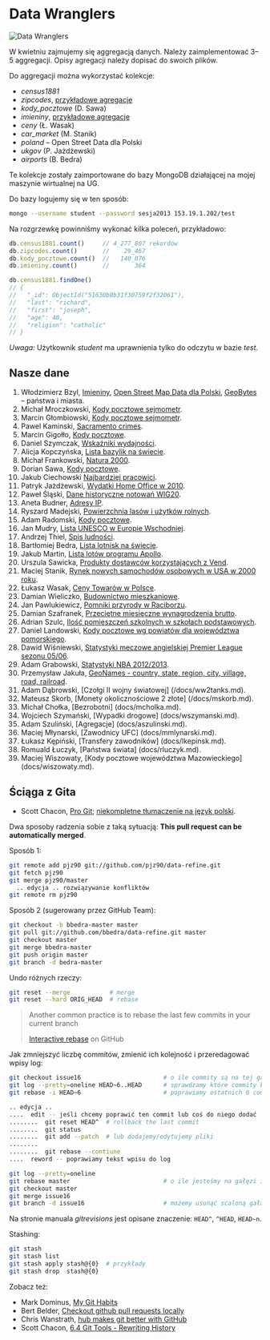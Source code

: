 # Data Wranglers

![Data Wranglers](https://raw.github.com/nosql/data-refine/master/images/data-wrangler.jpg)

W kwietniu zajmujemy się aggregacją danych. Należy zaimplementować
3–5 aggregacji. Opisy agregacji należy dopisać do swoich plików.

Do aggregacji można wykorzystać kolekcje:

* *census1881*
* *zipcodes*, [przykładowe agregacje](/Aggregation-Framework-Examples-in-Javascript.md)
* *kody_pocztowe* (D. Sawa)
* *imieniny*, [przykładowe agregacje](/Aggregation-Framework-Examples-in-Javascript.md)
* *ceny* (Ł. Wasak)
* *car_market* (M. Stanik)
* *poland* – Open Street Data dla Polski
* *ukgov* (P. Jażdżewski)
* *airports* (B. Bedra)


Te kolekcje zostały zaimportowane do bazy MongoDB działającej
na mojej maszynie wirtualnej na UG.

Do bazy logujemy się w ten sposób:

```sh
mongo --username student --password sesja2013 153.19.1.202/test
```

Na rozgrzewkę powinniśmy wykonać kilka poleceń, przykładowo:

```js
db.census1881.count()     // 4_277_807 rekordów
db.zipcodes.count()       //    29_467
db.kody_pocztowe.count()  //   140_076
db.imieniny.count()       //       364

db.census1881.findOne()
// {
//   "_id": ObjectId("51630b8b31f30759f2f32061"),
//   "last": "richard",
//   "first": "joseph",
//   "age": 40,
//   "religion": "catholic"
// }
```

*Uwaga:* Użytkownik *student* ma uprawnienia tylko do odczytu w bazie
 *test*.


## Nasze dane

1. Włodzimierz Bzyl, [Imieniny](/docs/anon.md),
   [Open Street Map Data dla Polski](/docs/osm.md),
   [GeoBytes](/docs/geobytes.md) – państwa i miasta.
1. Michał Mroczkowski, [Kody pocztowe sejmometr](/docs/mmroczkowski.md).
1. Marcin Głombiowski, [Kody pocztowe sejmometr](/docs/mglombiowski.md).
1. Pawel Kaminski, [Sacramento crimes](/docs/pkamin.md).
1. Marcin Gigołło, [Kody pocztowe](/docs/6i6ant.md).
1. Daniel Szymczak, [Wskaźniki wydajności](/docs/dszymczak.md).
1. Alicja Kopczyńska, [Lista bazylik na świecie](/docs/alka74a.md).
1. Michał Frankowski, [Natura 2000](/docs/mfrankowski.md).
1. Dorian Sawa, [Kody pocztowe](/docs/dsawa.md).
1. Jakub Ciechowski [Najbardziej pracowici](/docs/jciechowski.md).
1. Patryk Jażdżewski, [Wydatki Home Office w 2010](/docs/pjazdzewski.md).
1. Paweł Śląski, [Dane historyczne notowań WIG20](/docs/pslaski.md).
1. Aneta Budner, [Adresy IP](/docs/abudner.md).
1. Ryszard Madejski, [Powierzchnia lasów i użytków rolnych](/docs/xjedam.md).
1. Adam Radomski, [Kody pocztowe](/docs/aradomski.md).
1. Jan Mudry, [Lista UNESCO w Europie Wschodniej](/docs/jmudry.md).
1. Andrzej Thiel, [Spis ludności](/docs/athiel.md).
1. Bartłomiej Bedra, [Lista lotnisk na świecie](/docs/bbedra.md).
1. Jakub Martin, [Lista lotów programu Apollo](/docs/jmartin.md).
1. Urszula Sawicka, [Produkty dostawców korzystających z Vend](/docs/usawicka.md).
1. Maciej Stanik, [Rynek nowych samochodów osobowych w USA w 2000 roku](/docs/180.md).
1. Łukasz Wasak, [Ceny Towarów w Polsce](/docs/lwasak.md).
1. Damian Wieliczko, [Budownictwo mieszkaniowe](/docs/wielik17.md).
1. Jan Pawlukiewicz, [Pomniki przyrody w Raciborzu](/docs/joshuaBE.md).
1. Damian Szafranek, [Przeciętne miesięczne wynagrodzenia brutto](/docs/dszafranek.md).
1. Adrian Szulc, [Ilość pomieszczeń szkolnych w szkołach podstawowych](/docs/aszulc.md).
1. Daniel Landowski, [Kody pocztowe wg powiatów dla województwa pomorskiego](/docs/dlandows.md).
1. Dawid Wiśniewski, [Statystyki meczowe angielskiej Premier League sezonu 05/06](/docs/dwisniewski.md).
1. Adam Grabowski, [Statystyki NBA 2012/2013](/docs/agrabows.md).
1. Przemysław Jakuła, [GeoNames - country, state, region, city, village, road, railroad](/docs/pjakula.md).
1. Adam Dąbrowski, [Czołgi II wojny światowej] (/docs/ww2tanks.md).
1. Mateusz Skorb, [Monety okolicznościowe 2 złote] (/docs/mskorb.md).
1. Michał Chołka, [Bezrobotni] (docs/mcholka.md).
1. Wojciech Szymański, [Wypadki drogowe] (docs/wszymanski.md).
1. Adam Szuliński, [Agregacje] (docs/aszulinski.md).
1. Maciej Młynarski, [Zawodnicy UFC] (docs/mmlynarski.md).
1. Łukasz Kępiński, [Transfery zawodników] (docs/lkepinsk.md).
1. Romuald Łuczyk, [Państwa świata] (docs/rluczyk.md).
1. Maciej Wiszowaty, [Kody pocztowe województwa Mazowieckiego] (docs/wiszowaty.md).


## Ściąga z Gita

* Scott Chacon, [Pro Git](http://git-scm.com/book);
  [niekompletne tłumaczenie na język polski](http://git-scm.com/book/pl).

Dwa sposoby radzenia sobie z taką sytuacją:
**This pull request can be automatically merged**.

Sposób 1:

```sh
git remote add pjz90 git://github.com/pjz90/data-refine.git
git fetch pjz90
git merge pjz90/master
  .. edycja .. rozwiązywanie konfliktów
git remote rm pjz90
```

Sposób 2 (sugerowany przez GitHub Team):

```sh
git checkout -b bbedra-master master
git pull git://github.com/bbedra/data-refine.git master
git checkout master
git merge bbedra-master
git push origin master
git branch -d bedra-master
```

Undo różnych rzeczy:

```sh
git reset --merge           # merge
git reset --hard ORIG_HEAD  # rebase
```

> Another common practice is to rebase
> the last few commits in your current branch
>
> [Interactive rebase](https://help.github.com/articles/interactive-rebase) on GitHub

Jak zmniejszyć liczbę commitów, zmienić ich kolejność i przeredagować wpisy log:

```sh
git checkout issue16                       # o ile commity są na tej gałęzi
git log --pretty=oneline HEAD~6..HEAD      # sprawdzamy które commity będziemy zmieniać
git rebase -i HEAD~6                       # poprawiamy ostatnich 6 commitów

.. edycja ..
....  edit -- jeśli chcemy poprawić ten commit lub coś do niego dodać
........  git reset HEAD^  # rollback the last commit
........  git status
........  git add --patch  # lub dodajemy/edytujemy pliki
........
........  git rebase --contiune
....  reword -- poprawiamy tekst wpisu do log

git log --pretty=oneline
git rebase master                          # o ile jesteśmy na gałęzi issue16
git checkout master
git merge issue16
git branch -d issue16                      # możemy usunąć scaloną gałąź
```

Na stronie manuala *gitrevisions* jest opisane znaczenie:
`HEAD^`, `^HEAD`, `HEAD~n`.

Stashing:

```sh
git stash
git stash list
git stash apply stash@{0}  # przykłady
git stash drop  stash@{0}
```

Zobacz też:

* Mark Dominus, [My Git Habits](http://blog.plover.com/prog/git-habits.html)
* Bert Belder, [Checkout github pull requests locally](https://gist.github.com/piscisaureus/3342247)
* Chris Wanstrath, [hub makes git better with GitHub](http://defunkt.io/hub/)
* Scott Chacon, [6.4 Git Tools - Rewriting History](http://git-scm.com/book/en/Git-Tools-Rewriting-History)
